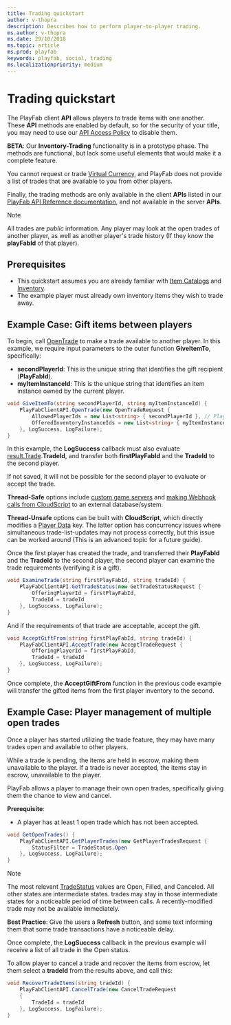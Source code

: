 ```yaml
---
title: Trading quickstart
author: v-thopra
description: Describes how to perform player-to-player trading.
ms.author: v-thopra
ms.date: 29/10/2018
ms.topic: article
ms.prod: playfab
keywords: playfab, social, trading
ms.localizationpriority: medium
---
```


# Trading quickstart

The PlayFab client **API** allows players to trade items with one another. These **API** methods are enabled by default, so for the security of your title, you may need to use our [API Access Policy](../../config/gamemanager/api-access-policy.md) to disable them.

**BETA**: Our **Inventory-Trading** functionality is in a prototype phase. The methods are functional, but lack some useful elements that would make it a complete feature.

You cannot request or trade [Virtual Currency](../../commerce/economy/currencies.md), and PlayFab does not provide a list of trades that are available to you from other players.

Finally, the trading methods are only available in the client **APIs** listed in our [PlayFab API Reference documentation](../../../api-references/index.md), and not available in the server **APIs**.

> [!NOTE]
> All trades are *public* information. Any player may look at the open trades of another player, as well as another player's trade history (If they know the **playFabId** of that player).

## Prerequisites

- This quickstart assumes you are already familiar with [Item Catalogs](../../commerce/items/catalogs.md) and [Inventory](../../data/playerdata/player-inventory.md).
- The example player must already own inventory items they wish to trade away.

## Example Case: Gift items between players

To begin, call [OpenTrade](xref:titleid.playfabapi.com.client.trading.opentrade) to make a trade available to another player. In this example, we require input parameters to the outer function **GiveItemTo**, specifically:
- **secondPlayerId**: This is the unique string that identifies the gift recipient (**PlayFabId**).
- **myItemInstanceId**: This is the unique string that identifies an item instance owned by the current player.

```csharp
void GiveItemTo(string secondPlayerId, string myItemInstanceId) {
    PlayFabClientAPI.OpenTrade(new OpenTradeRequest {
        AllowedPlayerIds = new List<string> { secondPlayerId }, // PlayFab ID for the friend who will recieve your gift
        OfferedInventoryInstanceIds = new List<string> { myItemInstanceId } // The item instanceId fetched from GetUserInventory()
    }, LogSuccess, LogFailure);
}
```

In this example, the **LogSuccess** callback must also evaluate [result.Trade](xref:titleid.playfabapi.com.client.trading.opentrade#opentraderesponse).**TradeId**, and transfer both **firstPlayFabId** and the **TradeId** to the second player.

If not saved, it will not be possible for the second player to evaluate or accept the trade.

**Thread-Safe** options include [custom game servers](../../multiplayer/servers/custom-game-servers.md) and [making Webhook calls from CloudScript](../../automation/cloudscript/making-webhook-calls-from-cloudscript.md) to an external database/system.

**Thread-Unsafe** options can be built with **CloudScript**, which directly modifies a [Player Data](../../data/playerdata/quickstart.md) key. The latter option has concurrency issues where simultaneous trade-list-updates may not process correctly, but this issue can be worked around (This is an advanced topic for a future guide).

Once the first player has created the trade, and transferred their **PlayFabId** and the **TradeId** to the second player, the second player can examine the trade requirements (verifying it is a gift).

```csharp
void ExamineTrade(string firstPlayFabId, string tradeId) {
    PlayFabClientAPI.GetTradeStatus(new GetTradeStatusRequest {
        OfferingPlayerId = firstPlayFabId,
        TradeId = tradeId
    }, LogSuccess, LogFailure);
}
```

And if the requirements of that trade are acceptable, accept the gift.

```csharp
void AcceptGiftFrom(string firstPlayFabId, string tradeId) {
    PlayFabClientAPI.AcceptTrade(new AcceptTradeRequest {
        OfferingPlayerId = firstPlayFabId,
        TradeId = tradeId
    }, LogSuccess, LogFailure);
}
```

Once complete, the **AcceptGiftFrom** function in the previous code example will transfer the gifted items from the first player inventory to the second.

## Example Case: Player management of multiple open trades

Once a player has started utilizing the trade feature, they may have many trades open and available to other players.

While a trade is pending, the items are held in escrow, making them unavailable to the player. If a trade is never accepted, the items stay in escrow, unavailable to the player.

PlayFab allows a player to manage their own open trades, specifically giving them the chance to view and cancel.

**Prerequisite**:

- A player has at least 1 open trade which has not been accepted.

```csharp
void GetOpenTrades() {
    PlayFabClientAPI.GetPlayerTrades(new GetPlayerTradesRequest {
        StatusFilter = TradeStatus.Open
    }, LogSuccess, LogFailure);
}
```

> [!NOTE]
> The most relevant [TradeStatus](xref:titleid.playfabapi.com.client.trading.getplayertrades#tradestatus) values are Open, Filled, and Canceled. All other states are intermediate states. trades may stay in those intermediate states for a noticeable period of time between calls. A recently-modified trade may not be available immediately.

**Best Practice**: Give the users a **Refresh** button, and some text informing them that some trade transactions have a noticeable delay.

Once complete, the **LogSuccess** callback in the previous example will receive a list of all trade in the Open status.

To allow player to cancel a trade and recover the items from escrow, let them select a **tradeId** from the results above, and call this:

```csharp
void RecoverTradeItems(string tradeId) {
    PlayFabClientAPI.CancelTrade(new CancelTradeRequest
    {
        TradeId = tradeId
    }, LogSuccess, LogFailure);
}
```
